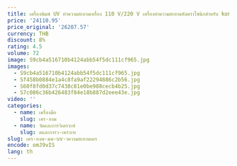 ```yaml
---
title: เครื่องพิมพ์ UV ทําความสะอาดเครื่อง 110 V/220 V เครื่องทําความสะอาดอัลตราโซนิกสําหรับ konica 512/512i/1024/1024i หัวพิมพ์
price: '24110.95'
price_original: '26207.57'
currency: THB
discount: 8%
rating: 4.5
volume: 72
image: S9cb4a516710b4124abb54f5dc111cf965.jpg
images:
  - S9cb4a516710b4124abb54f5dc111cf965.jpg
  - Sf458b0884e1a4c8fa9af22294886c2b56.jpg
  - S60f8fd0d37c7438c81e0be988cecb4b25.jpg
  - S7c086c36b426483f84e18b887d2eee43e.jpg
video: ''
categories:
  - name: เครื่องมือ
    slug: เคร-องม
  - name: วัดและการวิเคราะห์
    slug: ดและการว-เคราะห
slug: เคร-องพ-มพ-uv-าความสะอาดเคร
encode: omJ9vIS
lang: th
---
```

  